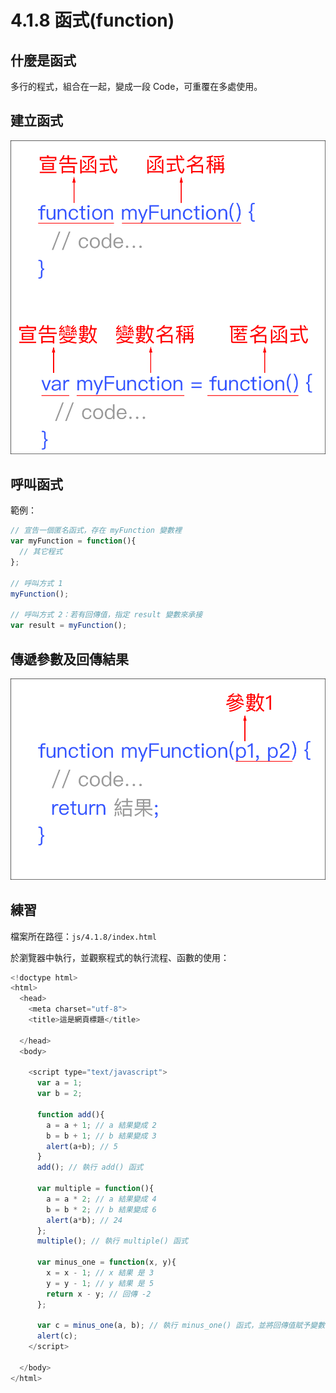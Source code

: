 # 4.1.8 函式\(function\)

## 什麼是函式

多行的程式，組合在一起，變成一段 Code，可重覆在多處使用。

## 建立函式

![](../../.gitbook/assets/function_basic1.png)

## 呼叫函式

範例：

```javascript
// 宣告一個匿名函式，存在 myFunction 變數裡
var myFunction = function(){
  // 其它程式
};

// 呼叫方式 1
myFunction();

// 呼叫方式 2：若有回傳值，指定 result 變數來承接
var result = myFunction();
```

## 傳遞參數及回傳結果

![](../../.gitbook/assets/function_basic2.png)

## 練習

檔案所在路徑：`js/4.1.8/index.html`

於瀏覽器中執行，並觀察程式的執行流程、函數的使用：

```javascript
<!doctype html>
<html>
  <head>
    <meta charset="utf-8">
    <title>這是網頁標題</title>

  </head>
  <body>

    <script type="text/javascript">
      var a = 1;
      var b = 2;

      function add(){
        a = a + 1; // a 結果變成 2
        b = b + 1; // b 結果變成 3
        alert(a+b); // 5
      }
      add(); // 執行 add() 函式

      var multiple = function(){
        a = a * 2; // a 結果變成 4
        b = b * 2; // b 結果變成 6
        alert(a*b); // 24
      };
      multiple(); // 執行 multiple() 函式

      var minus_one = function(x, y){
        x = x - 1; // x 結果 是 3
        y = y - 1; // y 結果 是 5
        return x - y; // 回傳 -2
      };
      
      var c = minus_one(a, b); // 執行 minus_one() 函式，並將回傳值賦予變數 c，所以 c 會是 -2
      alert(c);
    </script>

  </body>
</html>
```


